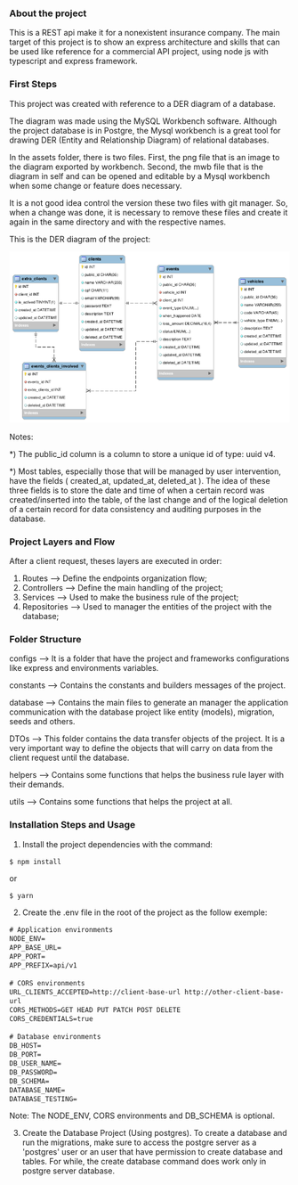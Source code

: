 ### About the project

This is a REST api make it for a nonexistent insurance company.
The main target of this project is to show an express architecture and
skills that can be used like reference for a commercial API project, using
node js with typescript and express framework.

### First Steps

This project was created with reference to a DER diagram of a database.

The diagram was made using the MySQL Workbench software. Although the project database is in Postgre, the Mysql workbench is a great tool for drawing DER (Entity and Relationship Diagram) of relational databases.

In the assets folder, there is two files. First, the png file that is an image to the diagram exported by workbench. Second, the mwb file that is the diagram in self and can be opened and editable by a Mysql workbench when some change or feature does necessary.

It is a not good idea control the version these two files with git manager. So, when a change was done, it is necessary to remove these files and create it again in the same directory and with the respective names.

This is the DER diagram of the project:

![alt text](https://github.com/danzin3/vehicles-insurance/blob/master/assets/database-diagram.png?raw=true)

Notes:

\*) The public_id column is a column to store a unique id of type: uuid v4.

\*) Most tables, especially those that will be managed by user intervention, have the fields ( created_at, updated_at, deleted_at ). The idea of ​​these three fields is to store the date and time of when a certain record was created/inserted into the table, of the last change and of the logical deletion of a certain record for data consistency and auditing purposes in the database.

### Project Layers and Flow

After a client request, theses layers are executed in order:

1. Routes --> Define the endpoints organization flow;
2. Controllers --> Define the main handling of the project;
3. Services --> Used to make the business rule of the project;
4. Repositories --> Used to manager the entities of the project with the database;

### Folder Structure

configs --> It is a folder that have the project and frameworks configurations like express and environments variables.

constants --> Contains the constants and builders messages of the project.

database --> Contains the main files to generate an manager the application communication with the database project like entity (models), migration, seeds and others.

DTOs --> This folder contains the data transfer objects of the project. It is a very important way to define the objects that will carry on data from the client request until the database.

helpers --> Contains some functions that helps the business rule layer with their demands.

utils --> Contains some functions that helps the project at all.

### Installation Steps and Usage

1. Install the project dependencies with the command:

```
$ npm install
```

or

```
$ yarn
```

2. Create the .env file in the root of the project as the follow exemple:

```
# Application environments
NODE_ENV=
APP_BASE_URL=
APP_PORT=
APP_PREFIX=api/v1

# CORS environments
URL_CLIENTS_ACCEPTED=http://client-base-url http://other-client-base-url
CORS_METHODS=GET HEAD PUT PATCH POST DELETE
CORS_CREDENTIALS=true

# Database environments
DB_HOST=
DB_PORT=
DB_USER_NAME=
DB_PASSWORD=
DB_SCHEMA=
DATABASE_NAME=
DATABASE_TESTING=

```

Note: The NODE_ENV, CORS environments and DB_SCHEMA is optional.

3. Create the Database Project (Using postgres). To create a database and run the migrations, make sure to access the postgre server as a 'postgres' user or an user that have permission to create database and tables. For while, the create database command does work only in postgre server database.

